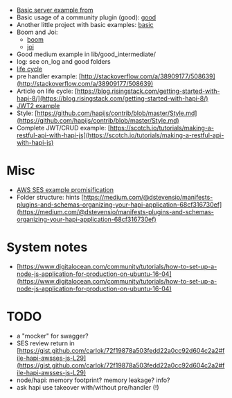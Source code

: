 * [Basic server example from](https://hapijs.com/)
* Basic usage of a community plugin (good): [good](https://hapijs.com/tutorials)
* Another little project with basic examples: [basic](https://github.com/carlok/hto)
* Boom and Joi:
  * [boom](https://github.com/hapijs/boom)
  * [joi](https://github.com/hapijs/joi)
* Good medium example in lib/good_intermediate/
* log: see on_log and good folders
* [life cycle](http://blog-assets.risingstack.com/2014/12/hapi_request_lifecycle.png)
* pre handler example: [http://stackoverflow.com/a/38909177/508639](http://stackoverflow.com/a/38909177/508639)
* Article on life cycle: [https://blog.risingstack.com/getting-started-with-hapi-8/](https://blog.risingstack.com/getting-started-with-hapi-8/)
* [JWT2 example](https://gist.github.com/carlok/599443aebbfad8312dd5294c48ab9d31)
* Style: [https://github.com/hapijs/contrib/blob/master/Style.md](https://github.com/hapijs/contrib/blob/master/Style.md)
* Complete JWT/CRUD example: [https://scotch.io/tutorials/making-a-restful-api-with-hapi-js](https://scotch.io/tutorials/making-a-restful-api-with-hapi-js)

# Misc
* [AWS SES example promisification](https://gist.github.com/carlok/72f19878a503fedd22a0cc92d604c2a2)
* Folder structure: hints [https://medium.com/@dstevensio/manifests-plugins-and-schemas-organizing-your-hapi-application-68cf316730ef](https://medium.com/@dstevensio/manifests-plugins-and-schemas-organizing-your-hapi-application-68cf316730ef)


# System notes
* [https://www.digitalocean.com/community/tutorials/how-to-set-up-a-node-js-application-for-production-on-ubuntu-16-04](https://www.digitalocean.com/community/tutorials/how-to-set-up-a-node-js-application-for-production-on-ubuntu-16-04)

# TODO
* a "mocker" for swagger?
* SES review return in [https://gist.github.com/carlok/72f19878a503fedd22a0cc92d604c2a2#file-hapi-awsses-js-L29](https://gist.github.com/carlok/72f19878a503fedd22a0cc92d604c2a2#file-hapi-awsses-js-L29)
* node/hapi: memory footprint? memory leakage? info?
* ask hapi use takeover with/without pre/handler (!)